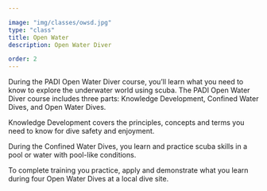 ```yaml
---

image: "img/classes/owsd.jpg"
type: "class"
title: Open Water
description: Open Water Diver

order: 2
---
```


During the PADI Open Water Diver course, you’ll learn what you need to know to explore the underwater world using scuba. The PADI Open Water Diver course includes three parts: Knowledge Development, Confined Water Dives, and Open Water Dives. 

Knowledge Development covers the principles, concepts and terms you need to know for dive safety and enjoyment. 

During the Confined Water Dives, you learn and practice scuba skills in a pool or water with pool-like conditions. 

To complete training you practice, apply and demonstrate what you learn during four Open Water Dives at a local dive site.